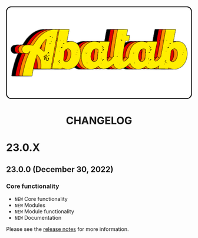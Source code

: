 <div align="center">

![Logo][Logo]

# CHANGELOG

</div>

# 23.0.X

## 23.0.0 (December 30, 2022)

### Core functionality

* `NEW` Core functionality
* `NEW` Modules
* `NEW` Module functionality
* `NEW` Documentation

Please see the [release notes](./release-notes/22-11-0.html) for more information.

[Logo]: /.github/res/img/logo/RepositoryLogo.png
